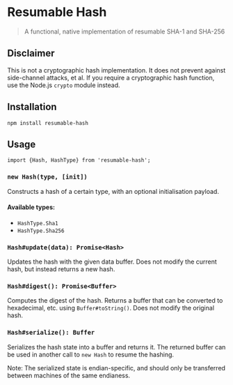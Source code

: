 # Resumable Hash

> A functional, native implementation of resumable SHA-1 and SHA-256

## Disclaimer

This is not a cryptographic hash implementation. It does not prevent against side-channel attacks, et al. If you require a cryptographic hash function, use the Node.js `crypto` module instead.

## Installation

```
npm install resumable-hash
```

## Usage

```
import {Hash, HashType} from 'resumable-hash';
```

### `new Hash(type, [init])`

Constructs a hash of a certain type, with an optional initialisation payload.

#### Available types:

- `HashType.Sha1`
- `HashType.Sha256`

### `Hash#update(data): Promise<Hash>`

Updates the hash with the given data buffer. Does not modify the current hash, but instead returns a new hash.

### `Hash#digest(): Promise<Buffer>`

Computes the digest of the hash. Returns a buffer that can be converted to hexadecimal, etc. using `Buffer#toString()`. Does not modify the original hash.

### `Hash#serialize(): Buffer`

Serializes the hash state into a buffer and returns it. The returned buffer can be used in another call to `new Hash` to resume the hashing.

Note: The serialized state is endian-specific, and should only be transferred between machines of the same endianess.
